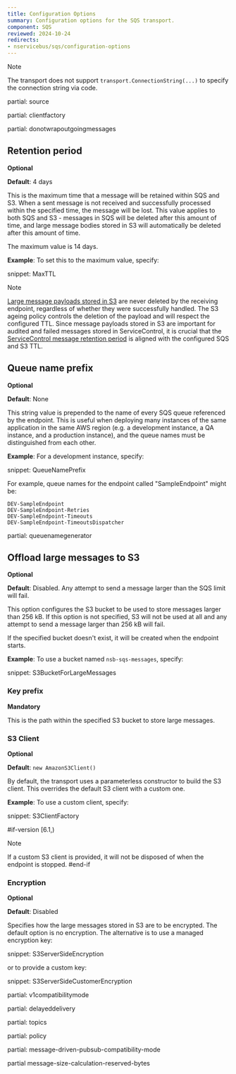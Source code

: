 ```yaml
---
title: Configuration Options
summary: Configuration options for the SQS transport.
component: SQS
reviewed: 2024-10-24
redirects:
- nservicebus/sqs/configuration-options
---
```


> [!NOTE]
> The transport does not support `transport.ConnectionString(...)` to specify the connection string via code.

partial: source

partial: clientfactory

partial: donotwrapoutgoingmessages

## Retention period

**Optional**

**Default**: 4 days

This is the maximum time that a message will be retained within SQS and S3. When a sent message is not received and successfully processed within the specified time, the message will be lost. This value applies to both SQS and S3 - messages in SQS will be deleted after this amount of time, and large message bodies stored in S3 will automatically be deleted after this amount of time.

The maximum value is 14 days.

**Example**: To set this to the maximum value, specify:

snippet: MaxTTL

> [!NOTE]
> [Large message payloads stored in S3](topology.md#s3) are never deleted by the receiving endpoint, regardless of whether they were successfully handled. The S3 ageing policy controls the deletion of the payload and will respect the configured TTL. Since message payloads stored in S3 are important for audited and failed messages stored in ServiceControl, it is crucial that the [ServiceControl message retention period](/servicecontrol/how-purge-expired-data.md) is aligned with the configured SQS and S3 TTL.

## Queue name prefix

**Optional**

**Default**: None

This string value is prepended to the name of every SQS queue referenced by the endpoint. This is useful when deploying many instances of the same application in the same AWS region (e.g. a development instance, a QA instance, and a production instance), and the queue names must be distinguished from each other.

**Example**: For a development instance, specify:

snippet: QueueNamePrefix

For example, queue names for the endpoint called "SampleEndpoint" might be:

```
DEV-SampleEndpoint
DEV-SampleEndpoint-Retries
DEV-SampleEndpoint-Timeouts
DEV-SampleEndpoint-TimeoutsDispatcher
```

partial: queuenamegenerator

## Offload large messages to S3

**Optional**

**Default**: Disabled. Any attempt to send a message larger than the SQS limit will fail.

This option configures the S3 bucket to be used to store messages larger than 256 kB. If this option is not specified, S3 will not be used at all and any attempt to send a message larger than 256 kB will fail.

If the specified bucket doesn't exist, it will be created when the endpoint starts.

**Example**: To use a bucket named `nsb-sqs-messages`, specify:

snippet: S3BucketForLargeMessages

### Key prefix

**Mandatory**

This is the path within the specified S3 bucket to store large messages.

### S3 Client

**Optional**

**Default**: `new AmazonS3Client()`

By default, the transport uses a parameterless constructor to build the S3 client. This overrides the default S3 client with a custom one.

**Example**: To use a custom client, specify:

snippet: S3ClientFactory

#if-version [6.1,)
> [!NOTE]
> If a custom S3 client is provided, it will not be disposed of when the endpoint is stopped.
#end-if

### Encryption

**Optional**

**Default**: Disabled

Specifies how the large messages stored in S3 are to be encrypted. The default option is no encryption. The alternative is to use a managed encryption key:

snippet: S3ServerSideEncryption

or to provide a custom key:

snippet: S3ServerSideCustomerEncryption

partial: v1compatibilitymode

partial: delayeddelivery

partial: topics

partial: policy

partial: message-driven-pubsub-compatibility-mode

partial message-size-calculation-reserved-bytes
